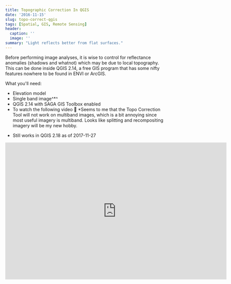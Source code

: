 ```yaml
---
title: Topographic Correction In QGIS
date: '2016-11-15'
slug: topo-correct-qgis
tags: [Spatial, GIS, Remote Sensing]
header:
  caption: ''
  image: ''
summary: "Light reflects better from flat surfaces."
---
```


Before performing image analyses, it is wise to control for reflectance anomalies (shadows and whatnot) which may be due to local topography. This can be done inside QGIS 2.14, a free GIS program that has some nifty features nowhere to be found in ENVI or ArcGIS.
 
What you'll need:
  + Elevation model
  + Single band image^*^
  + QGIS 2.14 with SAGA GIS Toolbox enabled
  + To watch the following video

*Seems to me that the Topo Correction Tool will not work on multiband images, which is a bit annoying since most useful imagery is multiband. Looks like splitting and recompositing imagery will be my new hobby.

* Still works in QGIS 2.18 as of 2017-11-27

<iframe width="700" height="432" src="https://www.youtube.com/embed/Z0iuK3rkBsI?rel=0" frameborder="0" allowfullscreen></iframe>
